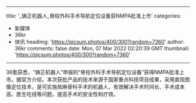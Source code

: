 
---
title: '_铸正机器人_脊柱外科手术导航定位设备获NMPA批准上市'
categories: 
 - 新媒体
 - 36kr
 - 快讯
headimg: 'https://picsum.photos/400/300?random=7360'
author: 36kr
comments: false
date: Mon, 07 Mar 2022 02:20:39 GMT
thumbnail: 'https://picsum.photos/400/300?random=7360'
---

<div>   
36氪获悉，“铸正机器人”申报的“脊柱外科手术导航定位设备”获得NMPA批准上市。据官方介绍，本次获批产品的技术来源于国家重点科技项目成果，采用直观图像定位技术，是可实施局麻骨科手术的机器人，有效解决手术时间长、手术成本高、医生吃线等问题，提高手术的安全性和疗效。  
</div>
            